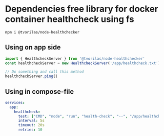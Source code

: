 # Dependencies free library for docker container healthcheck using fs
```bash
npm i @tvorilas/node-healthchecker
```

## Using on app side

```javascript 
import { HealthcheckServer } from '@tvorilas/node-healthchecker'
const healthcheckServer = new HealthcheckServer('/app/healthcheck.txt')

// Do something and call this method
healthcheckServer.ping()

```

## Using in compose-file

```yaml
services:
  app:
    healthcheck:
      test: ["CMD", "node", "run", "health-check", "--", "/app/healthcheck.txt", "120000"] # 2 minutes in ms
      interval: 5s
      timeout: 20s
      retries: 10

```